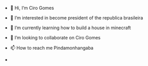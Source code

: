 - 👋 Hi, I’m Ciro Gomes
- 👀 I’m interested in become president of the republica brasileira
- 🌱 I’m currently learning how to build a house in minecraft
- 💞️ I’m looking to collaborate on Ciro Gomes
- 📫 How to reach me Pindamonhangaba

- 

